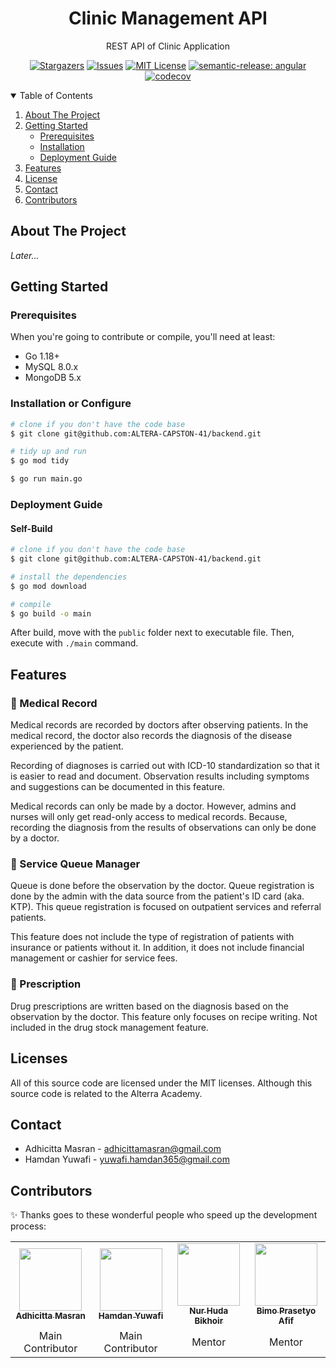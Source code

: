 <p align="center">
  <h1 align="center">Clinic Management API</h1>

  <p align="center">
    REST API of Clinic Application
  </p>
</p>

<div align="center">
  
[![Stargazers][stars-shield]][stars-url]
[![Issues][issues-shield]][issues-url]
[![MIT License][license-shield]][license-url]
[![semantic-release: angular][semantic-badge]][semantic-url]
[![codecov][codecov-shield]][codecov-url]
  
</div>

<!-- TABLE OF CONTENTS -->
<details open="open">
  <summary>Table of Contents</summary>
  <ol>
    <li>
      <a href="#about-the-project">About The Project</a>
    </li>
    <li>
      <a href="#getting-started">Getting Started</a>
      <ul>
        <li><a href="#prerequisites">Prerequisites</a></li>
        <li><a href="#installation">Installation</a></li>
        <li><a href="#deployment-guide">Deployment Guide</a></li>
      </ul>
    </li>
    <li><a href="#features">Features</a></li>
    <li><a href="#license">License</a></li>
    <li><a href="#contact">Contact</a></li>
    <li><a href="#contributors">Contributors</a></li>
  </ol>
</details>

## About The Project

*Later...*

## Getting Started

### Prerequisites

When you're going to contribute or compile, you'll need at least:
  - Go 1.18+
  - MySQL 8.0.x
  - MongoDB 5.x

### Installation or Configure

```bash
# clone if you don't have the code base
$ git clone git@github.com:ALTERA-CAPSTON-41/backend.git

# tidy up and run
$ go mod tidy

$ go run main.go
```

### Deployment Guide

#### Self-Build
```sh
# clone if you don't have the code base
$ git clone git@github.com:ALTERA-CAPSTON-41/backend.git

# install the dependencies
$ go mod download

# compile 
$ go build -o main
```

After build, move with the `public` folder next to executable  file. Then, execute with `./main` command. 

## Features

### 📝 Medical Record
Medical records are recorded by doctors after observing patients. In the medical record, the doctor also records the diagnosis of the disease experienced by the patient.

Recording of diagnoses is carried out with ICD-10 standardization so that it is easier to read and document. Observation results including symptoms and suggestions can be documented in this feature.

Medical records can only be made by a doctor. However, admins and nurses will only get read-only access to medical records. Because, recording the diagnosis from the results of observations can only be done by a doctor.

### 🎫 Service Queue Manager
Queue is done before the observation by the doctor. Queue registration is done by the admin with the data source from the patient's ID card (aka. KTP). This queue registration is focused on outpatient services and referral patients.

This feature does not include the type of registration of patients with insurance or patients without it. In addition, it does not include financial management or cashier for service fees.

### 💊 Prescription
Drug prescriptions are written based on the diagnosis based on the observation by the doctor. This feature only focuses on recipe writing. Not included in the drug stock management feature.

## Licenses

All of this source code are licensed under the MIT licenses. Although this source code is related to the Alterra Academy.

## Contact

- Adhicitta Masran - <adhicittamasran@gmail.com>
- Hamdan Yuwafi - <yuwafi.hamdan365@gmail.com>

## Contributors

✨ Thanks goes to these wonderful people who speed up the development process: 

<!-- ALL-CONTRIBUTORS-LIST:START -->
<table>
    <tr>
        <td align="center">
            <a href="https://github.com/dhichii">
                <img src="https://avatars.githubusercontent.com/u/75155775?v=4?s=100" width="100px;" alt=""/>
                <br />
                <sub><b>Adhicitta Masran</b></sub>
            </a>
        </td>
        <td align="center">
            <a href="https://github.com/thisham">
                <img src="https://avatars.githubusercontent.com/u/59078748?v=4?s=100" width="100px;" alt=""/>
                <br />
                <sub><b>Hamdan Yuwafi</b></sub>
            </a>
        </td>
        <td align="center">
            <a href="https://github.com/hudabikhoir">
                <img src="https://avatars.githubusercontent.com/u/35209506?v=4?s=100" width="100px;" alt=""/>
                <br />
                <sub><b>Nur Huda Bikhoir</b></sub>
            </a>
        </td>
        <td align="center">
            <a href="https://github.com/bimbimprasetyoafif">
                <img src="https://avatars.githubusercontent.com/u/26946357?v=4?s=100" width="100px;" alt=""/>
                <br />
                <sub><b>Bimo Prasetyo Afif</b></sub>
            </a>
        </td>
    </tr>
    <tr>
      <td align="center">
        Main Contributor
      </td>
      <td align="center">
        Main Contributor
      </td>
      <td align="center">
        Mentor
      </td>
      <td align="center">
        Mentor
      </td>
    </tr>
</table>


<!-- MARKDOWN LINKS & IMAGES -->
<!-- https://www.markdownguide.org/basic-syntax/#reference-style-links -->
[stars-shield]: https://img.shields.io/github/stars/ALTERA-CAPSTON-41/backend.svg?style=for-the-badge
[stars-url]: https://github.com/ALTERA-CAPSTON-41/backend/stargazers
[issues-shield]: https://img.shields.io/github/issues/ALTERA-CAPSTON-41/backend.svg?style=for-the-badge
[issues-url]: https://github.com/ALTERA-CAPSTON-41/backend/issues
[license-shield]: https://img.shields.io/github/license/ALTERA-CAPSTON-41/backend.svg?style=for-the-badge
[license-url]: https://github.com/ALTERA-CAPSTON-41/backend/blob/master/LICENSE
[semantic-badge]: https://img.shields.io/badge/semantic--release-angular-e10079?style=for-the-badge&logo=semantic-release
[semantic-url]: https://github.com/semantic-release/semantic-release
[codecov-shield]: https://img.shields.io/codecov/c/gh/ALTERA-CAPSTON-41/backend?label=CODECOV&logo=codecov&style=for-the-badge&token=YL5V1QWP2I
[codecov-url]: https://codecov.io/gh/ALTERA-CAPSTON-41/backend

